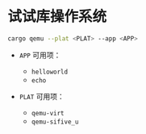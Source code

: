 ﻿# 试试库操作系统

```bash
cargo qemu --plat <PLAT> --app <APP>
```

- `APP` 可用项：
  - `helloworld`
  - `echo`

- `PLAT` 可用项：
  - `qemu-virt`
  - `qemu-sifive_u`
